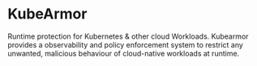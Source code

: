 # KubeArmor

Runtime protection for Kubernetes & other cloud Workloads. Kubearmor provides a observability and policy enforcement system to restrict any unwanted, malicious behaviour of cloud-native workloads at runtime.

